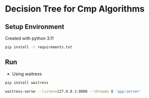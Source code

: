 # Decision Tree for Cmp Algorithms

## Setup Environment

Created with python 3.11

```bash
pip install -r requirements.txt
```

## Run

- Using waitress

```bash
pip install waitress
```

```bash
waitress-serve --listen=127.0.0.1:8000 --threads 6 'app:server'
```
